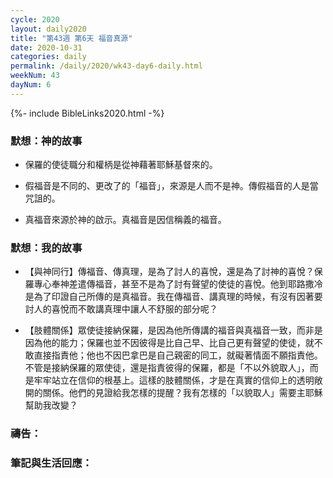 ```yaml
---
cycle: 2020
layout: daily2020
title: "第43週 第6天 福音真源"
date: 2020-10-31
categories: daily
permalink: /daily/2020/wk43-day6-daily.html
weekNum: 43
dayNum: 6
---
```


{%- include BibleLinks2020.html -%}

### 默想：神的故事 
+ 保羅的使徒職分和權柄是從神藉著耶穌基督來的。

+ 假福音是不同的、更改了的「福音」，來源是人而不是神。傳假福音的人是當咒詛的。

+ 真福音來源於神的啟示。真福音是因信稱義的福音。

### 默想：我的故事
+ 【與神同行】傳福音、傳真理，是為了討人的喜悅，還是為了討神的喜悅？保羅專心奉神差遣傳福音，甚至不是為了討有聲望的使徒的喜悅。他到耶路撒冷是為了印證自己所傳的是真福音。我在傳福音、講真理的時候，有沒有因著要討人的喜悅而不敢講真理中讓人不舒服的部分呢？

+ 【肢體關係】眾使徒接納保羅，是因為他所傳講的福音與真福音一致，而非是因為他的能力；保羅也並不因彼得是比自己早、比自己更有聲望的使徒，就不敢直接指責他；他也不因巴拿巴是自己親密的同工，就礙著情面不願指責他。不管是接納保羅的眾使徒，還是指責彼得的保羅，都是「不以外貌取人」，而是牢牢站立在信仰的根基上。這樣的肢體關係，才是在真實的信仰上的透明敞開的關係。他們的見證給我怎樣的提醒？我有怎樣的「以貌取人」需要主耶穌幫助我改變？

### 禱告：

### 筆記與生活回應：
